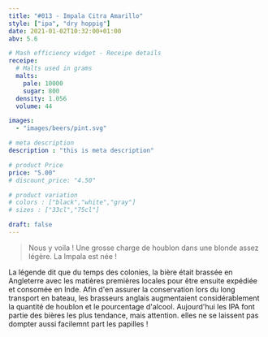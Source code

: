 ```yaml
---
title: "#013 - Impala Citra Amarillo"
style: ["ipa", "dry hoppig"]
date: 2021-01-02T10:32:00+01:00
abv: 5.6

# Mash efficiency widget - Receipe details
receipe:
  # Malts used in grams
  malts:
    pale: 10000
    sugar: 800
  density: 1.056
  volume: 44

images:
  - "images/beers/pint.svg"

# meta description
description : "this is meta description"

# product Price
price: "5.00"
# discount_price: "4.50"

# product variation
# colors : ["black","white","gray"]
# sizes : ["33cl","75cl"]

draft: false
---
```


> Nous y voila ! Une grosse charge de houblon dans une blonde assez légère. La Impala est née !

La légende dit que du temps des colonies, la bière était brassée en Angleterre avec les matières premières locales pour être ensuite expédiée et consomée en Inde. Afin d'en assurer la conservation lors du long transport en bateau, les brasseurs anglais augmentaient considérablement la quantité de houblon et le pourcentage d'alcool. Aujourd'hui les IPA font partie des bières les plus tendance, mais attention. elles ne se laissent pas dompter aussi facilemnt part les papilles !